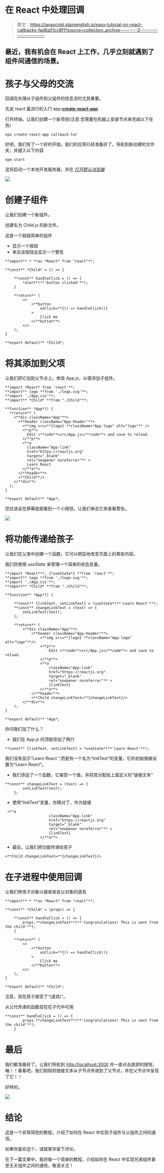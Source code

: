 # 在 React 中处理回调

> 原文：<https://javascript.plainenglish.io/easy-tutorial-on-react-callbacks-fad6a51cc8f1?source=collection_archive---------2----------------------->

## 最近，我有机会在 React 上工作，几乎立刻就遇到了组件间通信的场景。

# 孩子与父母的交流

回调在处理从子组件到父组件的信息流时尤其重要。

先说 react 最流行的入门 app:[**create-react-app**](https://reactjs.org/docs/create-a-new-react-app.html)

打开终端，让我们创建一个新项目(注意:您需要在机器上安装节点来完成以下任务)

```
npx create-react-app callback-tut 
```

好吧，我们有了一个好的开始。我们的应用已经准备好了。导航到新创建的文件夹，并键入以下内容

```
npm start
```

这将启动一个本地开发服务器，并在 [*打开默认浏览器*](http://localhost:3000)

![](img/695dd1e80ab2a719c50491f7513c1bb2.png)

# 创建子组件

让我们创建一个新组件。

创建名为 Child.js 的新文件。

这是一个超级简单的组件

*   显示一个按钮
*   单击该按钮会显示一个警告

```
**import** * **as *React* from "react"**;

**const** *Child* = () => {

    **const** handleClick = () => {
        *alert*(**'button clicked'**);
    }

    **return** (
        <>
            <**button
                onClick=**{() => handleClick()}
            >
                Click me
            </**button**>
        </>
    );
}

**export default** *Child*;
```

# 将其添加到父项

让我们把它加到父节点上。修改 App.js，以便添加子组件。

```
**import *React* from 'react'**;
**import** logo **from './logo.svg'**;
**import './App.css'**;
**import** *Child* **from "./Child"**;

**function** *App*() {
  **return** (
    <**div className="App"**>
      <**header className="App-header"**>
        <**img src=**{logo} **className="App-logo" alt="logo"** />
        <**p**>
          Edit <**code**>src/App.js</**code**> and save to reload.
        </**p**>
        <**a
          className="App-link"
          href="https://reactjs.org"
          target="_blank"
          rel="noopener noreferrer"** >
          Learn React
        </**a**>
      </**header**>
      <**Child**/>
    </**div**>
  );
}

**export default** *App*;
```

您应该会在屏幕底部看到一个小按钮，让我们单击它来查看警告。

![](img/dda5c7fc219ea82b32f5bbecf61af9e9.png)

# 将功能传递给孩子

让我们在父类中创建一个函数，它可以明显地改变页面上的某些内容。

我们将使用 *useState* 来管理一个简单的状态变量。

```
**import *React***, {*useState*} **from 'react'**;
**import** logo **from './logo.svg'**;
**import './App.css'**;
**import** *Child* **from "./Child"**;

**function** *App*() {

    **const** [linkText, setLinkText] = *useState*(**'Learn React'**);
    **const** changeLinkText = (text) => {
        setLinkText(text);
    };

    **return** (
        <**div className="App"**>
            <**header className="App-header"**>
                <**img src=**{logo} **className="App-logo" alt="logo"**/>
                <**p**>
                    Edit <**code**>src/App.js</**code**> and save to reload.
                </**p**>
                <**a
                    className="App-link"
                    href="https://reactjs.org"
                    target="_blank"
                    rel="noopener noreferrer"** >
                    {linkText}
                </**a**>
            </**header**>
            <**Child changeLinkText=**{changeLinkText}/>
        </**div**>
    );
}

**export default** *App*;
```

你问我们加了什么？

*   我们在 App.js 的顶部添加了两行

```
**const** [linkText, setLinkText] = *useState*(**'Learn React'**);
```

我们没有显示“Learn React ”,而是有一个名为“linkText”的变量，它的初始值被设置为“Learn React”。

*   我们添加了一个函数，它接受一个值，并将其分配给上面定义的“链接文本”

```
**const** changeLinkText = (text) => {
        setLinkText(text);
    };
```

*   使用“linkText”变量，你猜对了，作为链接

```
 <**a
                    className="App-link"
                    href="https://reactjs.org"
                    target="_blank"
                    rel="noopener noreferrer"** >
                    {linkText}
                </**a**>
```

*   最后，让我们把功能传递给孩子

```
<**Child changeLinkText=**{changeLinkText}/>
```

# 在子进程中使用回调

让我们修改子对象以接收来自父对象的道具

```
**import** * **as *React* from "react"**;

**const** *Child* = (props) => {

    **const** handleClick = () => {
        props.**changeLinkText**(**'Congratulations! This is sent from the child'**);
    }

    **return** (
        <>
            <**button
                onClick=**{() => handleClick()}
            >
                Click me
            </**button**>
        </>
    );
}

**export default** *Child*;
```

注意，现在孩子接受了“(道具)”。

从父代传递的函数现在在子代中可用

```
**const** handleClick = () => {
        props.**changeLinkText**(**'Congratulations! This is sent from the child'**);
    }
```

# 最后

我们都准备好了。让我们导航到 [http://localhost:3000](http://localhost:3000) 并一直点击底部的按钮，嘣！！看看吧，我们刚刚将链接文本从子节点传递到了父节点，并在父节点中呈现了它！！

好样的。

![](img/88a68cb8a7d9c19ee21ff781dde3cb39.png)

# 结论

这是一个非常简短的教程，介绍了如何在 React 中实现子组件与父组件之间的通信。

如果你喜欢这个，请鼓掌并留下评论。

在下一篇文章中，我将做一个简单的教程，介绍如何在 React 中实现兄弟组件甚至无关组件之间的通信，敬请关注！